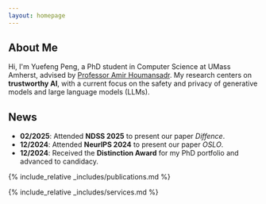 ```yaml
---
layout: homepage
---
```


## About Me

Hi, I'm Yuefeng Peng, a PhD student in Computer Science at UMass Amherst, advised by [Professor Amir Houmansadr](https://people.cs.umass.edu/~amir/). My research centers on **trustworthy AI**, with a current focus on the safety and privacy of generative models and large language models (LLMs).

## News

- **02/2025**: Attended **NDSS 2025** to present our paper *Diffence*.
- **12/2024**: Attended **NeurIPS 2024** to present our paper *OSLO*.
- **12/2024**: Received the **Distinction Award** for my PhD portfolio and advanced to candidacy.


{% include_relative _includes/publications.md %}

{% include_relative _includes/services.md %}
